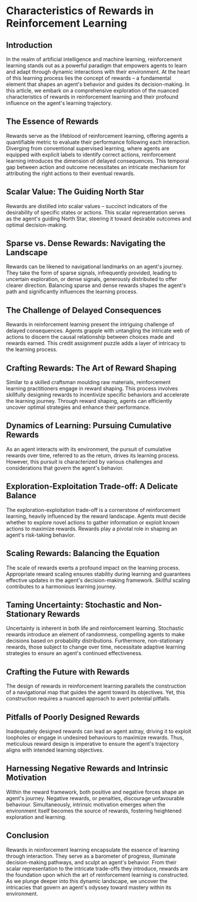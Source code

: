# Characteristics of Rewards in Reinforcement Learning

## Introduction

In the realm of artificial intelligence and machine learning, reinforcement learning stands out as a powerful paradigm that empowers agents to learn and adapt through dynamic interactions with their environment. At the heart of this learning process lies the concept of rewards – a fundamental element that shapes an agent's behavior and guides its decision-making. In this article, we embark on a comprehensive exploration of the nuanced characteristics of rewards in reinforcement learning and their profound influence on the agent's learning trajectory.

## The Essence of Rewards

Rewards serve as the lifeblood of reinforcement learning, offering agents a quantifiable metric to evaluate their performance following each interaction. Diverging from conventional supervised learning, where agents are equipped with explicit labels to identify correct actions, reinforcement learning introduces the dimension of delayed consequences. This temporal gap between action and outcome necessitates an intricate mechanism for attributing the right actions to their eventual rewards.

## Scalar Value: The Guiding North Star

Rewards are distilled into scalar values – succinct indicators of the desirability of specific states or actions. This scalar representation serves as the agent's guiding North Star, steering it toward desirable outcomes and optimal decision-making.

## Sparse vs. Dense Rewards: Navigating the Landscape

Rewards can be likened to navigational landmarks on an agent's journey. They take the form of sparse signals, infrequently provided, leading to uncertain exploration, or dense signals, generously distributed to offer clearer direction. Balancing sparse and dense rewards shapes the agent's path and significantly influences the learning process.

## The Challenge of Delayed Consequences

Rewards in reinforcement learning present the intriguing challenge of delayed consequences. Agents grapple with untangling the intricate web of actions to discern the causal relationship between choices made and rewards earned. This credit assignment puzzle adds a layer of intricacy to the learning process.

## Crafting Rewards: The Art of Reward Shaping

Similar to a skilled craftsman moulding raw materials, reinforcement learning practitioners engage in reward shaping. This process involves skillfully designing rewards to incentivize specific behaviors and accelerate the learning journey. Through reward shaping, agents can efficiently uncover optimal strategies and enhance their performance.

## Dynamics of Learning: Pursuing Cumulative Rewards

As an agent interacts with its environment, the pursuit of cumulative rewards over time, referred to as the return, drives its learning process. However, this pursuit is characterized by various challenges and considerations that govern the agent's behavior.

## Exploration-Exploitation Trade-off: A Delicate Balance

The exploration-exploitation trade-off is a cornerstone of reinforcement learning, heavily influenced by the reward landscape. Agents must decide whether to explore novel actions to gather information or exploit known actions to maximize rewards. Rewards play a pivotal role in shaping an agent's risk-taking behavior.

## Scaling Rewards: Balancing the Equation

The scale of rewards exerts a profound impact on the learning process. Appropriate reward scaling ensures stability during learning and guarantees effective updates in the agent's decision-making framework. Skillful scaling contributes to a harmonious learning journey.

## Taming Uncertainty: Stochastic and Non-Stationary Rewards

Uncertainty is inherent in both life and reinforcement learning. Stochastic rewards introduce an element of randomness, compelling agents to make decisions based on probability distributions. Furthermore, non-stationary rewards, those subject to change over time, necessitate adaptive learning strategies to ensure an agent's continued effectiveness.

## Crafting the Future with Rewards

The design of rewards in reinforcement learning parallels the construction of a navigational map that guides the agent toward its objectives. Yet, this construction requires a nuanced approach to avert potential pitfalls.

## Pitfalls of Poorly Designed Rewards

Inadequately designed rewards can lead an agent astray, driving it to exploit loopholes or engage in undesired behaviours to maximize rewards. Thus, meticulous reward design is imperative to ensure the agent's trajectory aligns with intended learning objectives.

## Harnessing Negative Rewards and Intrinsic Motivation

Within the reward framework, both positive and negative forces shape an agent's journey. Negative rewards, or penalties, discourage unfavourable behaviour. Simultaneously, intrinsic motivation emerges when the environment itself becomes the source of rewards, fostering heightened exploration and learning.

## Conclusion

Rewards in reinforcement learning encapsulate the essence of learning through interaction. They serve as a barometer of progress, illuminate decision-making pathways, and sculpt an agent's behavior. From their scalar representation to the intricate trade-offs they introduce, rewards are the foundation upon which the art of reinforcement learning is constructed. As we plunge deeper into this dynamic landscape, we uncover the intricacies that govern an agent's odyssey toward mastery within its environment.
